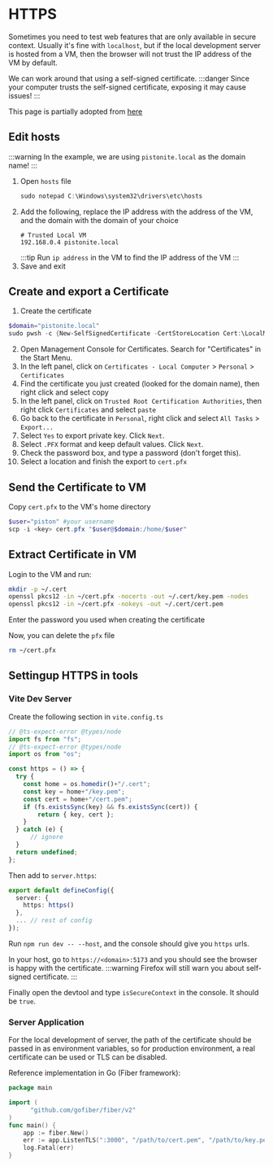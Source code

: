 # HTTPS
Sometimes you need to test web features that are only available in secure context.
Usually it's fine with `localhost`, but if the local development server is hosted from a VM,
then the browser will not trust the IP address of the VM by default.

We can work around that using a self-signed certificate.
:::danger
Since your computer trusts the self-signed certificate, exposing it may cause issues! 
:::

This page is partially adopted from [here](https://oak.dev/2021/02/03/create-a-self-signed-certificate-on-windows-for-local-development/#:~:text=Create%20a%20Self-signed%20Certificate%20on%20Windows%20for%20Local,and%20key%20...%205%20Step%205%3A%20Test%20)

## Edit hosts
:::warning
In the example, we are using `pistonite.local` as the domain name!
:::
1. Open `hosts` file
    ```powershell
    sudo notepad C:\Windows\system32\drivers\etc\hosts
    ```
2. Add the following, replace the IP address with the address of the VM, and the domain with the domain of your choice
    ```
    # Trusted Local VM
    192.168.0.4 pistonite.local
    ```
    :::tip
    Run `ip address` in the VM to find the IP address of the VM
    :::
3. Save and exit

## Create and export a Certificate
1. Create the certificate
  ```powershell
  $domain="pistonite.local"
  sudo pwsh -c {New-SelfSignedCertificate -CertStoreLocation Cert:\LocalMachine\My -DnsName $domain -FriendlyName $domain -NotAfter (Get-Date).AddYears(100)}
  ```
2. Open Management Console for Certificates. Search for "Certificates" in the Start Menu.
3. In the left panel, click on `Certificates - Local Computer` > `Personal` > `Certificates`
4. Find the certificate you just created (looked for the domain name), then right click and select copy
5. In the left panel, click on `Trusted Root Certification Authorities`, then right click `Certificates` and select `paste`
6. Go back to the certificate in `Personal`, right click and select `All Tasks` > `Export...`
7. Select `Yes` to export private key. Click `Next`.
8. Select `.PFX` format and keep default values. Click `Next`.
9. Check the password box, and type a password (don't forget this).
10. Select a location and finish the export to `cert.pfx`

## Send the Certificate to VM
Copy `cert.pfx` to the VM's home directory
```powershell
$user="piston" #your username
scp -i <key> cert.pfx "$user@$domain:/home/$user"
```

## Extract Certificate in VM
Login to the VM and run:
```bash
mkdir -p ~/.cert
openssl pkcs12 -in ~/cert.pfx -nocerts -out ~/.cert/key.pem -nodes
openssl pkcs12 -in ~/cert.pfx -nokeys -out ~/.cert/cert.pem
```
Enter the password you used when creating the certificate

Now, you can delete the `pfx` file
```bash
rm ~/cert.pfx
```

## Settingup HTTPS in tools
### Vite Dev Server
Create the following section in `vite.config.ts`
```typescript
// @ts-expect-error @types/node
import fs from "fs";
// @ts-expect-error @types/node
import os from "os";

const https = () => {
  try {
    const home = os.homedir()+"/.cert";
    const key = home+"/key.pem";
    const cert = home+"/cert.pem";
    if (fs.existsSync(key) && fs.existsSync(cert)) {
        return { key, cert };
    }
  } catch (e) {
      // ignore
  }
  return undefined;
};
```
Then add to `server.https`:
```typescript
export default defineConfig({
  server: {
    https: https()
  },
  ... // rest of config
});
```

Run `npm run dev -- --host`, and the console should give you `https` urls.

In your host, go to `https://<domain>:5173` and you should see the browser is happy with the certificate.
:::warning
Firefox will still warn you about self-signed certificate.
:::

Finally open the devtool and type `isSecureContext` in the console. It should be `true`.

### Server Application
For the local development of server, the path of the certificate should be passed in as environment variables, so for production environment, a real certificate can be used or TLS can be disabled.

Reference implementation in Go (Fiber framework):
```go
package main

import (
	  "github.com/gofiber/fiber/v2"
)
func main() {
    app := fiber.New()
    err := app.ListenTLS(":3000", "/path/to/cert.pem", "/path/to/key.pem")
    log.Fatal(err)
}
```